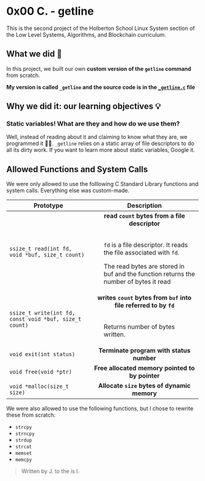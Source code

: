 # 0x00 C. - getline

This is the second project of the Holberton School Linux System section of the Low Level Systems, Algorithms, and Blockchain curriculum.

## What we did 🤔

In this project, we built our own **custom version of the `getline` command** from scratch.

**My version is called `_getline` and the source code is in the [`_getline.c`](./_getline.c) file**

## Why we did it: our learning objectives 💡 

### Static variables! What are they and how do we use them?

Well, instead of reading about it and claiming to know what they are, we programmed it 💪🏽. `_getline` relies on a static array of file descriptors to do all its dirty work. If you want to learn more about static variables, Google it.

## Allowed Functions and System Calls

We were only allowed to use the folllowing C Standard Library functions and system calls. Everything else was custom-made.

| <div align="center">Prototype</div> | <div align="center">Description</div> |
|-|-|
| `ssize_t read(int fd, void *buf, size_t count)` | <div align=center>**read `count` bytes from a file descriptor**</div><br><ul>`fd` is a file descriptor. It reads the file associated with `fd`.</ul><ul>The read bytes are stored in buf and the function returns the number of bytes it read</ul>|
| `ssize_t write(int fd, const void *buf, size_t count)` | <div align="center">**writes `count` bytes from `buf` into file referred to by `fd`**</div><br><ul>Returns number of bytes written.</ul>|
| `void exit(int status)`     | <div align="center">**Terminate program with status number**</div> |
| `void free(void *ptr)`     | <div align="center">**Free allocated memory pointed to by pointer**</div> |
| `void *malloc(size_t size)`   | <div align="center">**Allocate `size` bytes of dynamic memory**</div> |

We were also allowed to use the following functions, but I chose to rewrite these from scratch:

* `strcpy`
* `strncpy`
* `strdup`
* `strcat`
* `memset`
* `memcpy`

> Written by J. to the is I.
